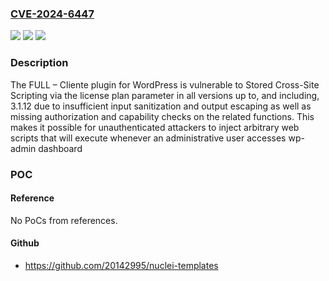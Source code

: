 ### [CVE-2024-6447](https://cve.mitre.org/cgi-bin/cvename.cgi?name=CVE-2024-6447)
![](https://img.shields.io/static/v1?label=Product&message=FULL%20%E2%80%93%20Cliente&color=blue)
![](https://img.shields.io/static/v1?label=Version&message=*%3C%3D%203.1.12%20&color=brighgreen)
![](https://img.shields.io/static/v1?label=Vulnerability&message=CWE-79%20Improper%20Neutralization%20of%20Input%20During%20Web%20Page%20Generation%20('Cross-site%20Scripting')&color=brighgreen)

### Description

The FULL – Cliente plugin for WordPress is vulnerable to Stored Cross-Site Scripting via the license plan parameter in all versions up to, and including, 3.1.12 due to insufficient input sanitization and output escaping as well as missing authorization and capability checks on the related functions. This makes it possible for unauthenticated attackers to inject arbitrary web scripts that will execute whenever an administrative user accesses wp-admin dashboard

### POC

#### Reference
No PoCs from references.

#### Github
- https://github.com/20142995/nuclei-templates

